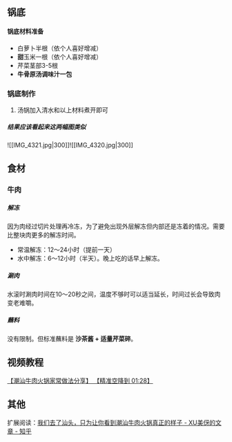 ## 锅底
#### 锅底材料准备
- 白萝卜半根（依个人喜好增减）
- **甜**玉米一根（依个人喜好增减）
- 芹菜茎部3-5根
- **牛骨原汤调味汁一包**
### 锅底制作
1. 汤锅加入清水和以上材料煮开即可

##### 结果应该看起来这两幅图类似

![[IMG_4321.jpg|300]]![[IMG_4320.jpg|300]]

## 食材

### 牛肉

##### 解冻
因为肉经过切片处理再冷冻，为了避免出现外层解冻但内部还是冻着的情况。需要比整块肉更多的解冻时间。
- 常温解冻：12～24小时（提前一天）
- 水中解冻：6～12小时（半天）。晚上吃的话早上解冻。

##### 涮肉
水滚时涮肉时间在10～20秒之间，温度不够时可以适当延长，时间过长会导致肉变老难嚼。
##### 蘸料
没有限制。但标准蘸料是 **沙茶酱 + 适量芹菜碎**。

## 视频教程

[【潮汕牛肉火锅家常做法分享】 【精准空降到 01:28】](https://www.bilibili.com/video/BV1dL41157wn/?share_source=copy_web&vd_source=3e0057a759bafaa9705a7346ab7f4d04&t=88)
## 其他

扩展阅读：[我们去了汕头，只为让你看到潮汕牛肉火锅真正的样子 - XU美伢的文章 - 知乎](https://zhuanlan.zhihu.com/p/20473728)
